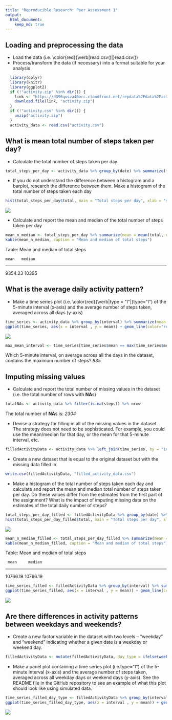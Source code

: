 ```yaml
---
title: "Reproducible Research: Peer Assessment 1"
output: 
  html_document:
    keep_md: true
---
```



## Loading and preprocessing the data
* Load the data (i.e. \color{red}{\verb|read.csv()|}read.csv())
* Process/transform the data (if necessary) into a format suitable for your analysis


```r
  library(dplyr)
  library(knitr)
  library(ggplot2)
  if (!"activity.zip" %in% dir()) {
    link <- "https://d396qusza40orc.cloudfront.net/repdata%2Fdata%2Factivity.zip"
    download.file(link, "activity.zip")
  }
  if (!"activity.csv" %in% dir()) {
    unzip("activity.zip")
  }
  activity_data <- read.csv("activity.csv")
```


## What is mean total number of steps taken per day?
* Calculate the total number of steps taken per day


```r
total_steps_per_day <- activity_data %>% group_by(date) %>% summarize(total = sum(steps, na.rm = TRUE))
```

* If you do not understand the difference between a histogram and a barplot, research the difference between them. Make a histogram of the total number of steps taken each day


```r
hist(total_steps_per_day$total, main = "Total steps per day", xlab = "steps", col="darkmagenta", density = 25, border = "black", angle = 135, breaks = 20)
```

![](figure/unnamed-chunk-3-1.png)<!-- -->
* Calculate and report the mean and median of the total number of steps taken per day


```r
mean_n_median <- total_steps_per_day %>% summarize(mean = mean(total, na.rm = TRUE), median = median(total, na.rm = TRUE))
kable(mean_n_median, caption = "Mean and median of total steps")
```



Table: Mean and median of total steps

    mean   median
--------  -------
 9354.23    10395

## What is the average daily activity pattern?
* Make a time series plot (i.e. \color{red}{\verb|type = "l"|}type="l") of the 5-minute interval (x-axis) and the average number of steps taken, averaged across all days (y-axis)


```r
time_series <- activity_data %>% group_by(interval) %>% summarize(mean = mean(steps, na.rm = TRUE))
ggplot(time_series, aes(x = interval , y = mean)) + geom_line(color="red", size = 1) + labs(title = "Average daily activity", x = "Interval", y = "Average steps per day")
```

![](figure/unnamed-chunk-5-1.png)<!-- -->

```r
max_mean_interval <- time_series[time_series$mean == max(time_series$mean),]$interval
```
Which 5-minute interval, on average across all the days in the dataset, contains the maximum number of steps? *835*


## Imputing missing values
* Calculate and report the total number of missing values in the dataset (i.e. the total number of rows with **NA**s)


```r
totalNAs <- activity_data %>% filter(is.na(steps)) %>% nrow
```
The total number of **NA**s is: *2304*

* Devise a strategy for filling in all of the missing values in the dataset. The strategy does not need to be sophisticated. For example, you could use the mean/median for that day, or the mean for that 5-minute interval, etc.


```r
filledActivityData <- activity_data %>% left_join(time_series, by = "interval") %>% mutate(steps = ifelse(is.na(steps), mean, steps)) %>% select(c("steps", "date", "interval"))
```

* Create a new dataset that is equal to the original dataset but with the missing data filled in.


```r
write.csv(filledActivityData, "filled_activity_data.csv")
```

* Make a histogram of the total number of steps taken each day and calculate and report the mean and median total number of steps taken per day. Do these values differ from the estimates from the first part of the assignment? What is the impact of imputing missing data on the estimates of the total daily number of steps?


```r
total_steps_per_day_filled <- filledActivityData %>% group_by(date) %>% summarize(total = sum(steps, na.rm = TRUE))
hist(total_steps_per_day_filled$total, main = "Total steps per day", xlab = "steps", col="darkmagenta", density = 25, border = "black", angle = 45, breaks = 20)
```

![](figure/unnamed-chunk-9-1.png)<!-- -->

```r
mean_n_median_filled <- total_steps_per_day_filled %>% summarize(mean = mean(total, na.rm = TRUE), median = median(total, na.rm = TRUE))
kable(mean_n_median_filled, caption = "Mean and median of total steps")
```



Table: Mean and median of total steps

     mean     median
---------  ---------
 10766.19   10766.19

```r
time_series_filled <- filledActivityData %>% group_by(interval) %>% summarize(mean = mean(steps, na.rm = TRUE))
ggplot(time_series_filled, aes(x = interval , y = mean)) + geom_line(color="red", size = 1) + labs(title = "Average daily activity", x = "Interval", y = "Average steps per day")
```

![](figure/unnamed-chunk-9-2.png)<!-- -->

## Are there differences in activity patterns between weekdays and weekends?
* Create a new factor variable in the dataset with two levels – “weekday” and “weekend” indicating whether a given date is a weekday or weekend day.


```r
filledActivityData <- mutate(filledActivityData, day_type = ifelse(weekdays(as.Date(date)) %in% c("sábado", "domingo"), "weekend", "weekday"))
```

* Make a panel plot containing a time series plot (i.e.type="l") of the 5-minute interval (x-axis) and the average number of steps taken, averaged across all weekday days or weekend days (y-axis). See the README file in the GitHub repository to see an example of what this plot should look like using simulated data.


```r
time_series_filled_day_type <- filledActivityData %>% group_by(interval, day_type) %>% summarize(mean = mean(steps, na.rm = TRUE))
ggplot(time_series_filled_day_type, aes(x = interval , y = mean)) + geom_line(color="red", size = 1) + labs(x = "Interval", y = "Number of steps") + facet_wrap(~ day_type, ncol = 1, nrow=2)
```

![](figure/unnamed-chunk-11-1.png)<!-- -->
